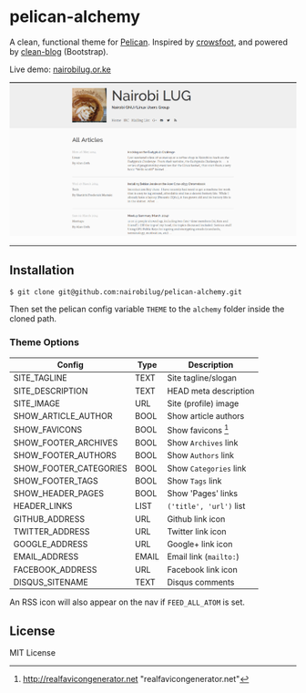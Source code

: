 # pelican-alchemy

A clean, functional theme for [Pelican](http://getpelican.com). Inspired by [crowsfoot](http://github.com/porterjamesj/crowsfoot), and powered by [clean-blog](https://github.com/BlackrockDigital/startbootstrap-clean-blog) (Bootstrap).

Live demo: [nairobilug.or.ke](http://nairobilug.or.ke)

![Screenshot](/screenshot.png "Screenshot")

---

## Installation

    $ git clone git@github.com:nairobilug/pelican-alchemy.git

Then set the pelican config variable `THEME` to the `alchemy` folder inside the cloned path.

### Theme Options

| Config                    | Type       | Description               |
| ------------------------- | ---------- | ------------------------- |
| SITE_TAGLINE              | TEXT       | Site tagline/slogan       |
| SITE_DESCRIPTION          | TEXT       | HEAD meta description     |
| SITE_IMAGE                | URL        | Site (profile) image      |
| SHOW_ARTICLE_AUTHOR       | BOOL       | Show article authors      |
| SHOW_FAVICONS             | BOOL       | Show favicons [^1]        |
| SHOW_FOOTER_ARCHIVES      | BOOL       | Show `Archives` link      |
| SHOW_FOOTER_AUTHORS       | BOOL       | Show `Authors` link       |
| SHOW_FOOTER_CATEGORIES    | BOOL       | Show `Categories` link    |
| SHOW_FOOTER_TAGS          | BOOL       | Show `Tags` link          |
| SHOW_HEADER_PAGES         | BOOL       | Show 'Pages' links        |
| HEADER_LINKS              | LIST       | `('title', 'url')` list   |
| GITHUB_ADDRESS            | URL        | Github link icon          |
| TWITTER_ADDRESS           | URL        | Twitter link icon         |
| GOOGLE_ADDRESS            | URL        | Google+ link icon         |
| EMAIL_ADDRESS             | EMAIL      | Email link (`mailto:`)    |
| FACEBOOK_ADDRESS          | URL        | Facebook link icon        |
| DISQUS_SITENAME           | TEXT       | Disqus comments           |

An RSS icon will also appear on the nav if `FEED_ALL_ATOM` is set.

## License

MIT License

[^1]: http://realfavicongenerator.net "realfavicongenerator.net"
